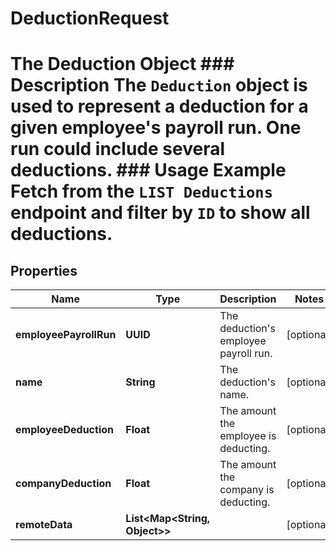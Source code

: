

# DeductionRequest

# The Deduction Object ### Description The `Deduction` object is used to represent a deduction for a given employee's payroll run. One run could include several deductions.  ### Usage Example Fetch from the `LIST Deductions` endpoint and filter by `ID` to show all deductions.

## Properties

Name | Type | Description | Notes
------------ | ------------- | ------------- | -------------
**employeePayrollRun** | **UUID** | The deduction&#39;s employee payroll run. |  [optional]
**name** | **String** | The deduction&#39;s name. |  [optional]
**employeeDeduction** | **Float** | The amount the employee is deducting. |  [optional]
**companyDeduction** | **Float** | The amount the company is deducting. |  [optional]
**remoteData** | **List&lt;Map&lt;String, Object&gt;&gt;** |  |  [optional]



